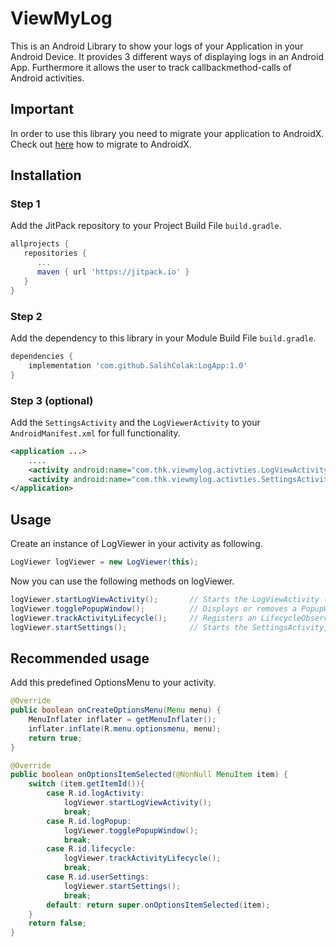 # ViewMyLog
This is an Android Library to show your logs of your Application in your Android Device. It provides 3 different ways of displaying logs in an Android App.
Furthermore it allows the user to track callbackmethod-calls of Android activities.


## Important
In order to use this library you need to migrate your application to AndroidX.
Check out [here](https://medium.com/androiddevelopers/migrating-to-androidx-tip-tricks-and-guidance-88d5de238876) how to migrate to AndroidX.


## Installation

### Step 1 
Add the JitPack repository to your Project Build File `build.gradle`.

````gradle
allprojects {
   repositories {
      ...
      maven { url 'https://jitpack.io' }
   }
}
````

### Step 2 
Add the dependency to this library in your Module Build File `build.gradle`.

````gradle
dependencies {
    implementation 'com.github.SalihColak:LogApp:1.0'
}

````

### Step 3 (optional)
Add the `SettingsActivity` and the `LogViewerActivity` to your `AndroidManifest.xml` for full functionality. 

````xml
<application ...>
    ....
    <activity android:name="com.thk.viewmylog.activties.LogViewActivity"/>
    <activity android:name="com.thk.viewmylog.activties.SettingsActivity"/>
</application>
````

## Usage

Create an instance of LogViewer in your activity as following.
````java
LogViewer logViewer = new LogViewer(this);
````

Now you can use the following methods on logViewer.
````java
logViewer.startLogViewActivity();       // Starts the LogViewActivity (declaration in AndroidManifest.xml needed)
logViewer.togglePopupWindow();          // Displays or removes a PopupWindow which shows logs.
logViewer.trackActivityLifecycle();     // Registers an LifecycleObserver for the activity , which shows Toast-Messages everytime the activit chnages its lifecycle state.
logViewer.startSettings();              // Starts the SettingsActivity, which allows the user to change preferences. (declaration in AndroidManifest.xml needed)
````

## Recommended usage
Add this predefined OptionsMenu to your activity.
````java
@Override
public boolean onCreateOptionsMenu(Menu menu) {
    MenuInflater inflater = getMenuInflater();
    inflater.inflate(R.menu.optionsmenu, menu);
    return true;
}

@Override
public boolean onOptionsItemSelected(@NonNull MenuItem item) {
    switch (item.getItemId()){
        case R.id.logActivity:
            logViewer.startLogViewActivity();
            break;
        case R.id.logPopup:
            logViewer.togglePopupWindow();
            break;
        case R.id.lifecycle:
            logViewer.trackActivityLifecycle();
            break;
        case R.id.userSettings:
            logViewer.startSettings();
            break;
        default: return super.onOptionsItemSelected(item);
    }
    return false; 
}
````
